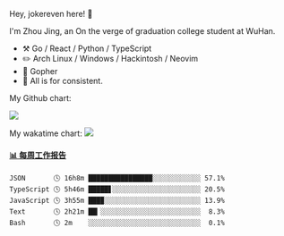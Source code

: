 Hey, jokereven here! 👋

I'm Zhou Jing, an On the verge of graduation college student at WuHan.

-   :hammer_and_pick: Go / React / Python / TypeScript
-   :pencil2: Arch Linux / Windows / Hackintosh / Neovim
-   :seedling: Gopher
-   :thought_balloon: All is for consistent.

My Github chart:

![](https://ghchart.rshah.org/JonnieWayy)

My wakatime chart:
![](https://wakatime.com/share/@jokereven/1679dc82-4bf9-4b63-9203-390d608503de.png)

<!-- waka-box start -->
#### <a href="https://gist.github.com/9f8118785e2d128d746db5f61b0e0a2a" target="_blank">📊 每周工作报告</a>
```text
JSON       🕓 16h8m ████████████████░░░░░░░░░░░░ 57.1%
TypeScript 🕓 5h46m █████▋░░░░░░░░░░░░░░░░░░░░░░ 20.5%
JavaScript 🕓 3h55m ███▉░░░░░░░░░░░░░░░░░░░░░░░░ 13.9%
Text       🕓 2h21m ██▎░░░░░░░░░░░░░░░░░░░░░░░░░  8.3%
Bash       🕓 2m    ░░░░░░░░░░░░░░░░░░░░░░░░░░░░  0.1%
```
<!-- Powered by https://github.com/journey-ad/waka-box-go . -->
<!-- waka-box end -->
